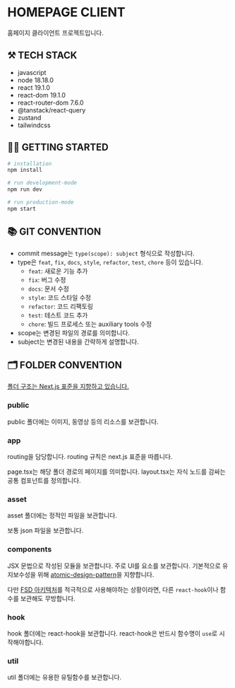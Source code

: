 # HOMEPAGE CLIENT
홈페이지 클라이언트 프로젝트입니다.
## ⚒️ TECH STACK
- javascript
- node 18.18.0
- react 19.1.0
- react-dom 19.1.0
- react-router-dom 7.6.0
- @tanstack/react-query
- zustand
- tailwindcss

## 🏃🏻 GETTING STARTED
```bash
# installation
npm install

# run development-mode
npm run dev

# run production-mode
npm start
```

## 📚 GIT CONVENTION
- commit message는 `type(scope): subject` 형식으로 작성합니다.
- type은 `feat`, `fix`, `docs`, `style`, `refactor`, `test`, `chore` 등이 있습니다.
	- `feat`: 새로운 기능 추가
	- `fix`: 버그 수정
	- `docs`: 문서 수정
	- `style`: 코드 스타일 수정
	- `refactor`: 코드 리팩토링
	- `test`: 테스트 코드 추가
	- `chore`: 빌드 프로세스 또는 auxiliary tools 수정
- scope는 변경된 파일의 경로를 의미합니다.
- subject는 변경된 내용을 간략하게 설명합니다.

## 🗂️ FOLDER CONVENTION
[폴더 구조는 Next.js 표준을 지향하고 있습니다.](https://nextjs.org/docs)

### public
public 폴더에는 이미지, 동영상 등의 리소스를 보관합니다.

### app
routing을 담당합니다. routing 규칙은 next.js 표준을 따릅니다.

page.tsx는 해당 폴더 경로의 페이지를 의미합니다.
layout.tsx는 자식 노드를 감싸는 공통 컴포넌트를 정의합니다.

### asset
asset 폴더에는 정적인 파일을 보관합니다.

보통 json 파일을 보관합니다.

### components
JSX 문법으로 작성된 모듈을 보관합니다.
주로 UI를 요소를 보관합니다. 기본적으로 유지보수성을 위해 [atomic-design-pattern](https://yozm.wishket.com/magazine/detail/1531/)을 지향합니다.

다만 [FSD 아키텍처](https://emewjin.github.io/feature-sliced-design/)를 적극적으로 사용해야하는 상황이라면, 다른 `react-hook`이나 함수를 보관해도 무방합니다.

### hook
hook 폴더에는 react-hook을 보관합니다.
react-hook은 반드시 함수명이 `use`로 시작해야합니다.

### util
util 폴더에는 유용한 유틸함수를 보관합니다.
